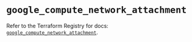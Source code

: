 # `google_compute_network_attachment`

Refer to the Terraform Registry for docs: [`google_compute_network_attachment`](https://registry.terraform.io/providers/hashicorp/google/6.36.1/docs/resources/compute_network_attachment).
